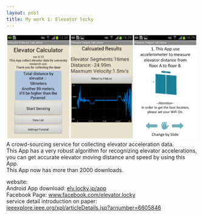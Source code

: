 ```yaml
---
layout: post
title: My work 1: Elevator locky 
---
```

<img src="/images/elevator.png" class="fit image">
A crowd-sourcing service for collecting elevator acceleration data. <br />
This App has a very robust algorithm for recognizing elevator accelerations, you can get accurate elevator moving distance and speed by using this App. <br />
This App now has more than 2000 downloads.<br />

website: <a href="http://elv.locky.jp"></a><br />
Android App download: <a href="http://elv.locky.jp/app">elv.locky.jp/app</a><br />
Facebook Page: <a href="https://www.facebook.com/elevator.locky">www.facebook.com/elevator.locky</a><br />
service detail introduction on paper: <a href="http://ieeexplore.ieee.org/xpl/articleDetails.jsp?arnumber=6605846">ieeexplore.ieee.org/xpl/articleDetails.jsp?arnumber=6605846</a><br />




